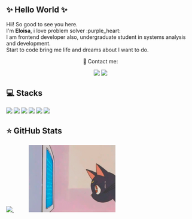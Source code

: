 
<span>

## ✨ Hello World ✨

</span>

<p>
Hii! So good to see you here. <br>
I'm  <strong>Eloisa</strong>, i love problem solver :purple_heart:		<br>
I am frontend developer  also,  undergraduate student in systems analysis and development.<br>
Start to code bring me life and dreams about  I want to do. 

<p align="center">
  💌 Contact me: 
</p>

<p align="center">
  <a href="https://www.instagram.com/elo_carateu/" alt="Instagram">
  <img src="https://img.shields.io/badge/-Instagram-DF0174?style=for-the-badge&logo=instagram&logoColor=white&link=https://www.instagram.com/keidsondesigner/"/></a>
  
  <a href="https://www.linkedin.com/in/eloisa-carateu/" alt="Linkedin">
  <img src="https://img.shields.io/badge/-Linkedin-0e76a8?style=for-the-badge&logo=Linkedin&logoColor=white&link=https://www.linkedin.com/in/keidsonroby/" /></a>
</p>  

## 💻 Stacks

<p>
 <img src="https://img.shields.io/badge/-javascript-%23F7DF1E?style=flat-square&logo=javascript&logoColor=black" height="25"/>
 <img src="https://img.shields.io/badge/typescript%20-%23007ACC.svg?&style=for-the-badge&logo=typescript&logoColor=white" height="25"/> 
 <img src="https://img.shields.io/badge/react%20-%2320232a.svg?&style=for-the-badge&logo=react&logoColor=%2361DAFB" height="25"/>
 <img src="https://img.shields.io/badge/bootstrap%20-%23563D7C.svg?&style=for-the-badge&logo=bootstrap&logoColor=white" height="25"/>
 <img src="https://img.shields.io/badge/-npm-CB3837?style=flat-square&logo=npm" height="25"/>
 <img src="https://img.shields.io/badge/-GitHub-181717?style=flat-square&logo=github" height="25"/>


</p>

## ⭐ GitHub Stats

<div>
<a href="https://github.com/ECarateu/">
<img height="180em" src="https://github-readme-stats.vercel.app/api?username=ECarateu&show_icons=true&theme=dracula&include_all_commits=true&count_private=true"/> </a>
<img  style="margin-left:40px" height="180em" src="https://github.com/ECarateu/ECarateu/blob/main/giphy.gif"/>

</div>




